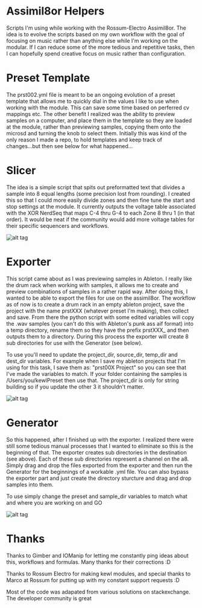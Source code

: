 # Assimil8or Helpers

Scripts I'm using while working with the Rossum-Electro Assimil8or.  The idea is to evolve the scripts based on my own workflow with the goal of focusing on music rather than anything else while I'm working on the modular.  If I can reduce some of the more tedious and repetitive tasks, then I can hopefully spend creative focus on music rather than configuration.

# Preset Template

The prst002.yml file is meant to be an ongoing evolution of a preset template that allows me to quickly dial in the values I like to use when working with the module.  This can save some time based on perferred cv mappings etc.  The other benefit I realized was the ability to preview samples on a computer, and place them in the template so they are loaded at the module, rather than previewing samples, copying them onto the microsd and turning the knob to select them.  Initially this was kind of the only reason I made a repo, to hold templates and keep track of changes...but then see below for what happened...

# Slicer

The idea is a simple script that spits out preformatted text that divides a sample into 8 equal lengths (some precision lost from rounding).  I created this so that I could more easily divide zones and then fine tune the start and stop settings at the module.  It currently outputs the voltage table associated with the XOR NerdSeq that maps C-4 thru G-4 to each Zone 8 thru 1 (in that order).  It would be neat if the community would add more voltage tables for their specific sequencers and workflows.

![alt tag](https://i.imgur.com/T0tSEb5h.png "Slicer Output")

# Exporter

This script came about as I was previewing samples in Ableton.  I really like the drum rack when working with samples, it allows me to create and preview combinations of samples in a rather rapid way.  After doing this, I wanted to be able to export the files for use on the assimil8or.  The workflow as of now is to create a drum rack in an empty ableton project, save the project with the name prstXXX (whatever preset I'm making), then collect and save.  From there the python script with some edited variables will copy the .wav samples (you can't do this with Ableton's punk ass aif format) into a temp directory, rename them so they have the prefix prstXXX_ and then outputs them to a directory.  During this process the exporter will create 8 sub directories for use with the Generator (see below).

To use you'll need to update the project_dir, source_dir, temp_dir and dest_dir variables.  For example when I save my ableton projects that I'm using for this task, I save them as: "prst00X Project" so you can see that I've made the variables to match.  If your folder containing the samples is /Users/you/kewlPreset then use that.  The project_dir is only for string building so if you update the other 3 it shouldn't matter.

![alt tag](https://i.imgur.com/aehGq34h.png "Exporter Output")

# Generator

So this happened, after I finished up with the exporter.  I realized there were still some tedious manual processes that I wanted to eliminate so this is the beginning of that.  The exporter creates sub directories in the destination (see above).  Each of these sub directories represent a channel on the a8.  Simply drag and drop the files exported from the exporter and then run the Generator for the beginnings of a workable .yml file.  You can also bypass the exporter part and just create the directory sturcture and drag and drop samples into them.

To use simply change the preset and sample_dir variables to match what and where you are working on and GO  

![alt tag](https://i.imgur.com/u6RQ0kVh.png "Generator Sub Dir")

# Thanks

Thanks to Gimber and IOManip for letting me constantly ping ideas about this, workflows and formulas.  Many thanks for their corrections :D

Thanks to Rossum Electro for making kewl modules, and special thanks to Marco at Rossum for putting up with my constant support requests :D

Most of the code was adapated from various solutions on stackexchange.  The developer community is great
